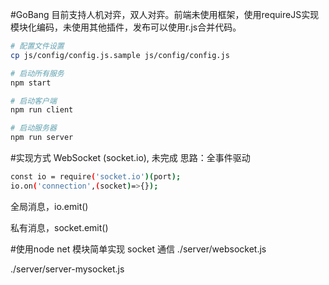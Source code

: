 #GoBang
目前支持人机对弈，双人对弈。前端未使用框架，使用requireJS实现模块化编码，未使用其他插件，发布可以使用r.js合并代码。

```bash
# 配置文件设置
cp js/config/config.js.sample js/config/config.js

# 启动所有服务
npm start

# 启动客户端
npm run client 

# 启动服务器
npm run server
```

#实现方式
WebSocket (socket.io), 未完成
思路：全事件驱动
    
```bash
const io = require('socket.io')(port);
io.on('connection',(socket)=>{});    
```
全局消息，io.emit()

私有消息，socket.emit()

#使用node net 模块简单实现 socket 通信
./server/websocket.js

./server/server-mysocket.js
